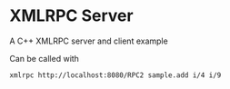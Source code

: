 # XMLRPC Server
A C++ XMLRPC server and client example

Can be called with

    xmlrpc http://localhost:8080/RPC2 sample.add i/4 i/9 
